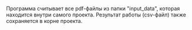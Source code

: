 Программа считывает все pdf-файлы из папки "input_data", которая находится внутри самого проекта. Результат работы (csv-файл) также сохраняется в корне проекта. 
